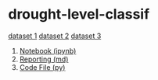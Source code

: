 # drought-level-classif

[dataset 1](https://www.kaggle.com/cdminix/us-drought-meteorological-data)
[dataset 2](https://www.kaggle.com/zeeniye/us-climate-regions)
[dataset 3](https://www.kaggle.com/headsortails/covid19-us-county-jhu-data-demographics?select=us_county.csv)

1. [Notebook (ipynb)]()
2. [Reporting (md)]()
3. [Code File (py)]()
